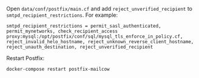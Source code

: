 Open `data/conf/postfix/main.cf` and add `reject_unverified_recipient` to ```smtpd_recipient_restrictions```. For example:

```
smtpd_recipient_restrictions = permit_sasl_authenticated, permit_mynetworks, check_recipient_access proxy:mysql:/opt/postfix/conf/sql/mysql_tls_enforce_in_policy.cf, reject_invalid_helo_hostname, reject_unknown_reverse_client_hostname, reject_unauth_destination, reject_unverified_recipient
```

Restart Postfix:

```
docker-compose restart postfix-mailcow
```
